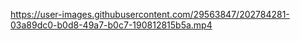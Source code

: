 
https://user-images.githubusercontent.com/29563847/202784281-03a89dc0-b0d8-49a7-b0c7-190812815b5a.mp4

